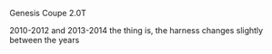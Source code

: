 Genesis Coupe 2.0T

2010-2012
and 2013-2014
the thing is, the harness changes slightly between the years